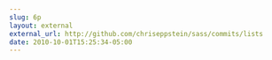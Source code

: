 ```yaml
---
slug: 6p
layout: external
external_url: http://github.com/chriseppstein/sass/commits/lists
date: 2010-10-01T15:25:34-05:00
---
```

